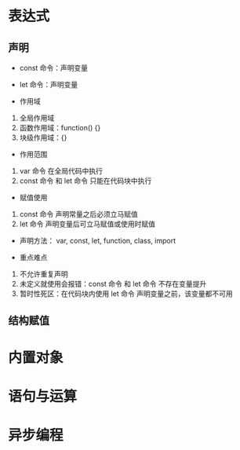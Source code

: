# 表达式
## 声明
- const 命令：声明变量
- let 命令：声明变量

- 作用域
1. 全局作用域
2. 函数作用域：function() {}
3. 块级作用域：{}

- 作用范围
1. var 命令 在全局代码中执行
2. const 命令 和 let 命令 只能在代码块中执行

- 赋值使用
1. const 命令 声明常量之后必须立马赋值
2. let 命令 声明变量后可立马赋值或使用时赋值

- 声明方法： var, const, let, function, class, import

- 重点难点
1. 不允许重复声明
2. 未定义就使用会报错：const 命令 和 let 命令 不存在变量提升
3. 暂时性死区：在代码块内使用 let 命令 声明变量之前，该变量都不可用

## 结构赋值








# 内置对象



# 语句与运算



# 异步编程